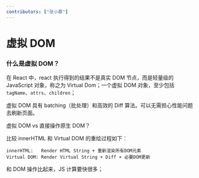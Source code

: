 ```yaml
---
contributors: ["张小慕"]
---
```


# 虚拟 DOM

### 什么是虚拟 DOM？

在 React 中，react 执行得到的结果不是真实 DOM 节点，而是轻量级的 JavaScript 对象，称之为 Virtual Dom；一个虚拟 DOM 对象，至少包括`tagName`、`attrs`、`children`；

虚拟 DOM 具有 batching（批处理）和高效的 Diff 算法。可以无需担心性能问题去刷新页面。

虚拟 DOM vs 直接操作原生 DOM？

比较 innerHTML 和 Virtual DOM 的重绘过程如下：

```
innerHTML:   Render HTML String + 重新渲染所有DOM元素
Virtual DOM: Render Virtual String + Diff + 必要DOM更新
```

和 DOM 操作比起来，JS 计算要快很多；
